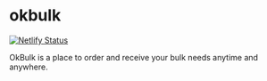 # okbulk

[![Netlify Status](https://api.netlify.com/api/v1/badges/cf5a3386-03b4-4cb5-b944-7fb56786b351/deploy-status)](https://app.netlify.com/sites/okbulk/deploys)

OkBulk is a place to order and receive your bulk needs anytime and anywhere.
